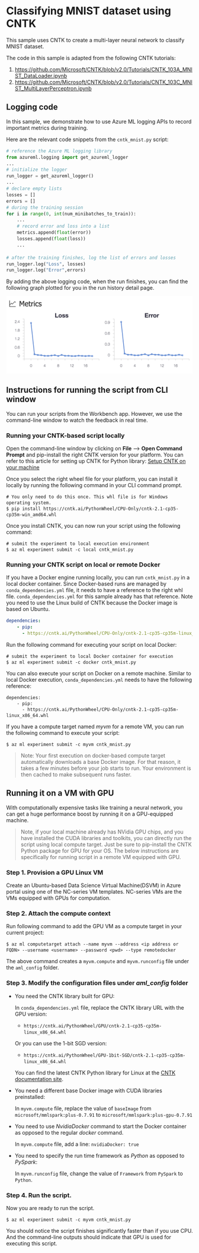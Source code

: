 # Classifying MNIST dataset using CNTK

This sample uses CNTK to create a multi-layer neural network to classify MNIST dataset.

The code in this sample is adapted from the following CNTK tutorials:
1. https://github.com/Microsoft/CNTK/blob/v2.0/Tutorials/CNTK_103A_MNIST_DataLoader.ipynb
2. https://github.com/Microsoft/CNTK/blob/v2.0/Tutorials/CNTK_103C_MNIST_MultiLayerPerceptron.ipynb

## Logging code
In this sample, we demonstrate how to use Azure ML logging APIs to record important metrics during training.

Here are the relevant code snippets from the `cntk_mnist.py` script:

```python
# reference the Azure ML logging library
from azureml.logging import get_azureml_logger
...
# initialize the logger
run_logger = get_azureml_logger()
...
# declare empty lists
losses = []
errors = []
# during the training session
for i in range(0, int(num_minibatches_to_train)):
    ...
    # record error and loss into a list
    metrics.append(float(error))
    losses.append(float(loss))
    ...

# after the training finishes, log the list of errors and losses
run_logger.log("Loss", losses)
run_logger.log("Error",errors)
```

By adding the above logging code, when the run finishes, you can find the following graph plotted for you in the run history detail page.

![cover](./docs/metrics.png)
## Instructions for running the script from CLI window
You can run your scripts from the Workbench app. However, we use the command-line window to watch the feedback in real time.

### Running your CNTK-based script locally
Open the command-line window by clicking on **File** --> **Open Command Prompt** and pip-install the right CNTK version for your platform. You can refer to this article for setting up CNTK for Python library: [Setup CNTK on your machine](https://docs.microsoft.com/en-us/cognitive-toolkit/Setup-CNTK-on-your-machine)

Once you select the right wheel file for your platform, you can install it locally by running the following command in your CLI command prompt.
```
# You only need to do this once. This whl file is for Windows operating system.
$ pip install https://cntk.ai/PythonWheel/CPU-Only/cntk-2.1-cp35-cp35m-win_amd64.whl
```

Once you install CNTK, you can now run your script using the following command: 
```
# submit the experiment to local execution environment
$ az ml experiment submit -c local cntk_mnist.py
```

### Running your CNTK script on local or remote Docker
If you have a Docker engine running locally, you can run `cntk_mnist.py` in a local docker container. Since Docker-based runs are managed by `conda_dependencies.yml` file, it needs to have a reference to the right whl file. `conda_dependencies.yml` for this sample already has that reference. Note you need to use the Linux build of CNTK because the Docker image is based on Ubuntu.

```yaml
dependencies:
    - pip:
      - https://cntk.ai/PythonWheel/CPU-Only/cntk-2.1-cp35-cp35m-linux_x86_64.whl
```

Run the following command for executing your script on local Docker:
```
# submit the experiment to local Docker container for execution
$ az ml experiment submit -c docker cntk_mnist.py
```

You can also execute your script on Docker on a remote machine. Similar to local Docker execution, `conda_dependencies.yml` needs to have the following reference:
```
dependencies:
    - pip:
      - https://cntk.ai/PythonWheel/CPU-Only/cntk-2.1-cp35-cp35m-linux_x86_64.whl
```
If you have a compute target named _myvm_ for a remote VM, you can run the following command to execute your script:

```
$ az ml experiment submit -c myvm cntk_mnist.py
```


>Note: Your first execution on docker-based compute target automatically downloads a base Docker image. For that reason, it takes a few minutes before your job starts to run. Your environment is then cached to make subsequent runs faster. 

## Running it on a VM with GPU
With computationally expensive tasks like training a neural network, you can get a huge performance boost by running it on a GPU-equipped machine.

>Note, if your local machine already has NVidia GPU chips, and you have installed the CUDA libraries and toolkits, you can directly run the script using local compute target. Just be sure to pip-install the CNTK Python package for GPU for your OS. The below instructions are specifically for running script in a remote VM equipped with GPU.

### Step 1. Provision a GPU Linux VM 
Create an Ubuntu-based Data Science Virtual Machine(DSVM) in Azure portal using one of the NC-series VM templates. NC-series VMs are the VMs equipped with GPUs for computation.

### Step 2. Attach the compute context
Run following command to add the GPU VM as a compute target in your current project:
```
$ az ml computetarget attach --name myvm --address <ip address or FQDN> --username <username> --password <pwd> --type remotedocker
```
The above command creates a `myvm.compute` and `myvm.runconfig` file under the `aml_config` folder.

### Step 3. Modify the configuration files under _aml_config_ folder
- You need the CNTK library built for GPU:
    
    In `conda_dependencies.yml` file, replace the CNTK library URL with the GPU version:

     - `https://cntk.ai/PythonWheel/GPU/cntk-2.1-cp35-cp35m-linux_x86_64.whl`

    Or you can use the 1-bit SGD version:

    - `https://cntk.ai/PythonWheel/GPU-1bit-SGD/cntk-2.1-cp35-cp35m-linux_x86_64.whl`

    You can find the latest CNTK Python library for Linux at the [CNTK documentation site](https://docs.microsoft.com/en-us/cognitive-toolkit/Setup-Linux-Python?tabs=cntkpy22).

- You need a different base Docker image with CUDA libraries preinstalled:

    In `myvm.compute` file, replace the value of `baseImage` from `microsoft/mmlspark:plus-0.7.91` to  `microsoft/mmlspark:plus-gpu-0.7.91`

- You need to use _NvidiaDocker_ command to start the Docker container as opposed to the regular _docker_ command.

    In `myvm.compute` file, add a line: `nvidiaDocker: true`

- You need to specify the run time framework as _Python_ as opposed to _PySpark_:

    In `myvm.runconfig` file,  change the value of `Framework` from `PySpark` to `Python`.

### Step 4. Run the script.
Now you are ready to run the script.
```
$ az ml experiment submit -c myvm cntk_mnist.py
```
You should notice the script finishes significantly faster than if you use CPU. And the command-line outputs should indicate that GPU is used for executing this script.
